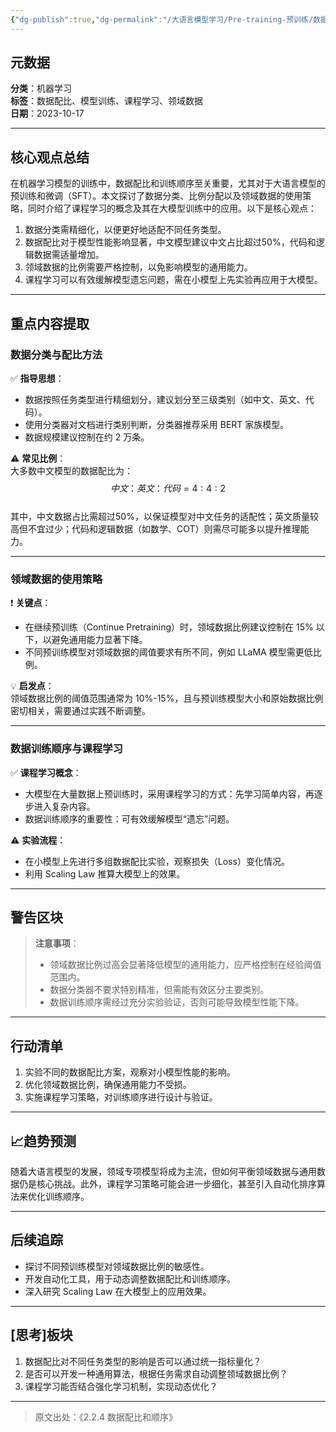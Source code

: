 ```yaml
---
{"dg-publish":true,"dg-permalink":"/大语言模型学习/Pre-training-预训练/数据配比与训练顺序优化指南","dg-home":false,"dg-description":"在此输入笔记的描述","dg-hide":false,"dg-hide-title":false,"dg-show-backlinks":true,"dg-show-local-graph":true,"dg-show-inline-title":true,"dg-pinned":false,"dg-passphrase":"在此输入访问密码","dg-enable-mathjax":false,"dg-enable-mermaid":false,"dg-enable-uml":false,"dg-note-icon":0,"dg-enable-dataview":false,"tags":["NLP"],"permalink":"/大语言模型学习/Pre-training-预训练/数据配比与训练顺序优化指南/","dgShowBacklinks":true,"dgShowLocalGraph":true,"dgShowInlineTitle":true,"dgPassFrontmatter":true,"noteIcon":0,"created":"2025-04-08T14:27:00.827+08:00","updated":"2025-04-08T14:27:12.867+08:00"}
---
```




## 元数据
**分类**：机器学习  
**标签**：数据配比、模型训练、课程学习、领域数据  
**日期**：2023-10-17  

---



## 核心观点总结
在机器学习模型的训练中，数据配比和训练顺序至关重要，尤其对于大语言模型的预训练和微调（SFT）。本文探讨了数据分类、比例分配以及领域数据的使用策略，同时介绍了课程学习的概念及其在大模型训练中的应用。以下是核心观点：

1. 数据分类需精细化，以便更好地适配不同任务类型。
2. 数据配比对于模型性能影响显著，中文模型建议中文占比超过50%，代码和逻辑数据需适量增加。
3. 领域数据的比例需要严格控制，以免影响模型的通用能力。
4. 课程学习可以有效缓解模型遗忘问题，需在小模型上先实验再应用于大模型。

---



## 重点内容提取

### 数据分类与配比方法
✅ **指导思想**：  
- 数据按照任务类型进行精细划分，建议划分至三级类别（如中文、英文、代码）。  
- 使用分类器对文档进行类别判断，分类器推荐采用 BERT 家族模型。  
- 数据规模建议控制在约 2 万条。

⚠ **常见比例**：  
大多数中文模型的数据配比为：  
$$
中文：英文：代码 = 4:4:2
$$  
其中，中文数据占比需超过50%，以保证模型对中文任务的适配性；英文质量较高但不宜过少；代码和逻辑数据（如数学、COT）则需尽可能多以提升推理能力。

---


### 领域数据的使用策略
❗ **关键点**：  
- 在继续预训练（Continue Pretraining）时，领域数据比例建议控制在 15% 以下，以避免通用能力显著下降。  
- 不同预训练模型对领域数据的阈值要求有所不同，例如 LLaMA 模型需更低比例。  

💡 **启发点**：  
领域数据比例的阈值范围通常为 10%-15%，且与预训练模型大小和原始数据比例密切相关，需要通过实践不断调整。

---


### 数据训练顺序与课程学习
✅ **课程学习概念**：  
- 大模型在大量数据上预训练时，采用课程学习的方式：先学习简单内容，再逐步进入复杂内容。  
- 数据训练顺序的重要性：可有效缓解模型“遗忘”问题。  

⚠ **实验流程**：  
- 在小模型上先进行多组数据配比实验，观察损失（Loss）变化情况。  
- 利用 Scaling Law 推算大模型上的效果。

---



## 警告区块
> **注意事项**：
> - 领域数据比例过高会显著降低模型的通用能力，应严格控制在经验阈值范围内。
> - 数据分类器不要求特别精准，但需能有效区分主要类别。
> - 数据训练顺序需经过充分实验验证，否则可能导致模型性能下降。

---



## 行动清单
1. 实验不同的数据配比方案，观察对小模型性能的影响。
2. 优化领域数据比例，确保通用能力不受损。
3. 实施课程学习策略，对训练顺序进行设计与验证。

---



## 📈趋势预测
随着大语言模型的发展，领域专项模型将成为主流，但如何平衡领域数据与通用数据仍是核心挑战。此外，课程学习策略可能会进一步细化，甚至引入自动化排序算法来优化训练顺序。

---



## 后续追踪
- 探讨不同预训练模型对领域数据比例的敏感性。
- 开发自动化工具，用于动态调整数据配比和训练顺序。
- 深入研究 Scaling Law 在大模型上的应用效果。

---



## [思考]板块
1. 数据配比对不同任务类型的影响是否可以通过统一指标量化？  
2. 是否可以开发一种通用算法，根据任务需求自动调整领域数据比例？  
3. 课程学习能否结合强化学习机制，实现动态优化？

---

> 原文出处：《2.2.4 数据配比和顺序》
